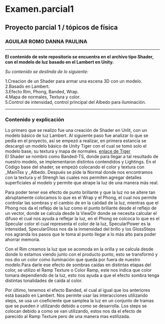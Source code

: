 ﻿# Examen.parcial1
## Proyecto parcial 1 / tópicos de física
### AGUILAR ROMO DANNA PAULINA    
* * *
**El contenido de este repositorio se encuentra en el archivo tipo Shader, con el modelo de luz basado en el Lambert en Unity.**

*Su contenido se deslinda de lo siguiente:*  

1.Creacion de un Shader para armar una escena 3D con un modelo.  
2.Basado en Lambert.  
3.Efecto Rim, Phong, Banded, Wrap.  
4.Mapa de normales, Textura y color.  
5.Control de intensidad, control principal del Albedo para iluminación.
___
### Contenido y explicación
Lo primero que se realizo fue una creación de Shader en Unlit, con un modelo básico de luz Lambert. Al siguiente paso fue analizar lo que se pedía en el proyecto, así se empezó a realizar, en primera estancia se descargó un modelo básico de Unity Tiger con el cual se tomó solo el modelo base, su textura y mapa de normales. [enlace de Tiger](https://assetstore.unity.com/packages/3d/characters/animals/mammals/golden-tiger-55797)  
El Shader se nombró como Banded-TS, donde para llegar a tal resultado de nuestro modelo, se implementaron distintos contendidos y Lightings.
En el Código base del shader, se empezó colocando el color y textura con _MainTex y _Albedo. Después se pide la Normal donde nos encontramos con la textura y el Strengh las cuales nos permiten agregar detalles superficiales al modelo y permite que atrape la luz de una manera más real.  

Para poder tener ese efecto de punto brillante y que la luz no se altere tan abruptamente colocamos lo que es el Wrap y el Phong, el cual nos permite controlar las sombras y el cambio de en la calidad de la luz, mientras que el Phong nos da el reflejo de la luz como el punto brillante desde el reflejo de un vector, donde se calcula desde la ViewDir donde se necesita calcular el difuso el cual nos ayuda a reflejar la luz, en el Phong se colcoca lo que es el Specular color el cual representa el color de la luz, SpecularPower es la intensidad, SpecularGloss nos da la inmensidad del brillo y los GlossSteps nos agranda los pasos que le toma al punto llegar a lo más alto para poder ahorrar memoria.  

Con el Rim creamos la luz que se acomoda en la orilla y se calcula desde donde lo estamos viendo junto con el producto punto, esto se transformó y nos dio un color como iluminación que queda por fuera de nuestro modelo.Para darle ese efecto de sombras caídas en distintas etapas del color, se utilizo el Ramp Texture o Color Ramp, este nos indica que color tomara dependiendo de la luz, esto nos ayuda a que el efecto sombra tenga distintas tonalidades de caída al color.  

Por último, tenemos el efecto Banded, el cual al igual que los anteriores está basado en Lambert. Nos permite usar las interacciones utilizando steps, se usa un coeficiente que samplea la luz en un conjunto de tramas que se pueden ir utilizando debido a como se desarrolla. Los steps se colocan debido a como se van utilizando, estos nos da el efecto de parecido al Ramp Texture pero de una manera mas estilizada. 

